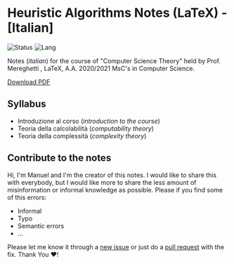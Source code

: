 # Heuristic Algorithms Notes (LaTeX) - [Italian]

![Status](https://img.shields.io/badge/notes-completed-brightgreen)
![Lang](https://img.shields.io/badge/lang-LaTeX%20-blue)

Notes (_italian_) for the course of "Computer Science Theory"
held by Prof. Mereghetti , LaTeX, A.A. 2020/2021 MsC's in Computer Science.

[Download PDF](notex.pdf)

## Syllabus

- Introduzione al corso (_introduction to the course_)
- Teoria della calcolabilità (_computability theory_)
- Teoria della complessità (_complexity theory_)

## Contribute to the notes

Hi, I'm Manuel and I'm the creator of this notes. I would like to share this with everybody,
but I would like more to share the less amount of misinformation or informal knowledge as possible.
Please if you find some of this errors:

- Informal
- Typo
- Semantic errors
- ...

Please let me know it through a [new issue](https://github.com/manuelpagliuca/heuristic-algorithms-notes/issues/new) or just do a [pull request](https://github.com/manuelpagliuca/heuristic-algorithms-notes/pulls) with the fix. Thank You ❤!
